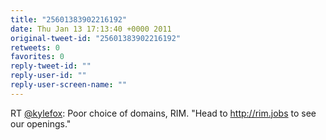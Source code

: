 ```yaml
---
title: "25601383902216192"
date: Thu Jan 13 17:13:40 +0000 2011
original-tweet-id: "25601383902216192"
retweets: 0
favorites: 0
reply-tweet-id: ""
reply-user-id: ""
reply-user-screen-name: ""
---
```

RT <a href="https://twitter.com/kylefox">@kylefox</a>: Poor choice of domains, RIM. "Head to http://rim.jobs to see our openings."

